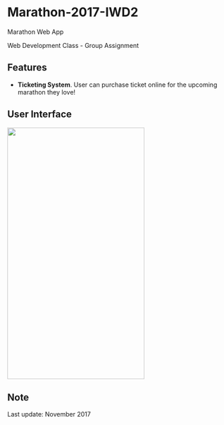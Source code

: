 # Marathon-2017-IWD2
Marathon Web App

Web Development Class - Group Assignment

## Features

* **Ticketing System**. User can purchase ticket online for the upcoming marathon they love! 

## User Interface

<img src="" width="311" height="571">

## Note

Last update: November 2017
